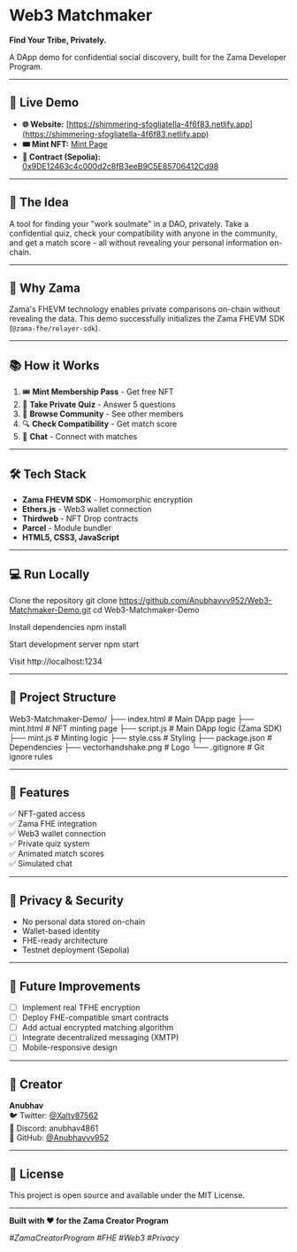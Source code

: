 # Web3 Matchmaker

**Find Your Tribe, Privately.**

A DApp demo for confidential social discovery, built for the Zama Developer Program.

---

## 🚀 Live Demo

- **🌐 Website:** [https://shimmering-sfogliatella-4f6f83.netlify.app](https://shimmering-sfogliatella-4f6f83.netlify.app)
- **🎟️ Mint NFT:** [Mint Page](https://shimmering-sfogliatella-4f6f83.netlify.app/mint.html)
- **📜 Contract (Sepolia):** [0x9DE12463c4c000d2c8fB3eeB9C5E85706412Cd98](https://sepolia.etherscan.io/address/0x9DE12463c4c000d2c8fB3eeB9C5E85706412Cd98)

---

## 🚩 The Idea

A tool for finding your "work soulmate" in a DAO, privately. Take a confidential quiz, check your compatibility with anyone in the community, and get a match score - all without revealing your personal information on-chain.

---

## 🔮 Why Zama

Zama's FHEVM technology enables private comparisons on-chain without revealing the data. This demo successfully initializes the Zama FHEVM SDK (`@zama-fhe/relayer-sdk`).

---

## 📚 How it Works

1. 🎟️ **Mint Membership Pass** - Get free NFT
2. 📝 **Take Private Quiz** - Answer 5 questions
3. 👥 **Browse Community** - See other members
4. 🔍 **Check Compatibility** - Get match score
5. 💬 **Chat** - Connect with matches

---

## 🛠️ Tech Stack

- **Zama FHEVM SDK** - Homomorphic encryption
- **Ethers.js** - Web3 wallet connection
- **Thirdweb** - NFT Drop contracts
- **Parcel** - Module bundler
- **HTML5, CSS3, JavaScript**

---

## 💻 Run Locally

Clone the repository
git clone https://github.com/Anubhavvv952/Web3-Matchmaker-Demo.git
cd Web3-Matchmaker-Demo

Install dependencies
npm install

Start development server
npm start

Visit http://localhost:1234


---

## 📂 Project Structure

Web3-Matchmaker-Demo/
├── index.html # Main DApp page
├── mint.html # NFT minting page
├── script.js # Main DApp logic (Zama SDK)
├── mint.js # Minting logic
├── style.css # Styling
├── package.json # Dependencies
├── vectorhandshake.png # Logo
└── .gitignore # Git ignore rules


---

## 🎯 Features

✅ NFT-gated access  
✅ Zama FHE integration  
✅ Web3 wallet connection  
✅ Private quiz system  
✅ Animated match scores  
✅ Simulated chat  

---

## 🔐 Privacy & Security

- No personal data stored on-chain
- Wallet-based identity
- FHE-ready architecture
- Testnet deployment (Sepolia)

---

## 🚧 Future Improvements

- [ ] Implement real TFHE encryption
- [ ] Deploy FHE-compatible smart contracts
- [ ] Add actual encrypted matching algorithm
- [ ] Integrate decentralized messaging (XMTP)
- [ ] Mobile-responsive design

---

## 👤 Creator

**Anubhav**  
🐦 Twitter: [@Xalty87562](https://x.com/Xalty87562)  
💬 Discord: anubhav4861  
🔗 GitHub: [@Anubhavvv952](https://github.com/Anubhavvv952)

---

## 📄 License

This project is open source and available under the MIT License.

---

**Built with ❤️ for the Zama Creator Program**

*#ZamaCreatorProgram #FHE #Web3 #Privacy*
